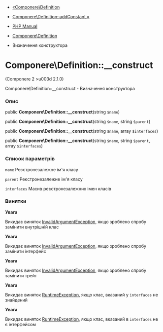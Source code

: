 - [«Componere\Definition](class.componere-definition.md)
- [Componere\Definition::addConstant
»](componere-definition.addconstant.md)

- [PHP Manual](index.md)
- [Componere\Definition](class.componere-definition.md)
- Визначення конструктора

# Componere\Definition::\_\_construct

(Componere 2 \>u003d 2.1.0)

Componere\Definition::\_\_construct - Визначення конструктора

### Опис

public **Componere\Definition::\_\_construct**(string `$name`)

public **Componere\Definition::\_\_construct**(string `$name`, string
`$parent`)

public **Componere\Definition::\_\_construct**(string `$name`, array
`$interfaces`)

public **Componere\Definition::\_\_construct**(string `$name`, string
`$parent`, array `$interfaces`)

### Список параметрів

`name`
Реєстронезалежне ім'я класу

`parent`
Реєстронезалежне ім'я класу

`interfaces`
Масив реєстронезалежних імен класів

### Винятки

**Увага**

Викидає виняток
[InvalidArgumentException](class.invalidargumentexception.md), якщо
зроблено спробу замінити внутрішній клас

**Увага**

Викидає виняток
[InvalidArgumentException](class.invalidargumentexception.md), якщо
зроблено спробу замінити інтерфейс

**Увага**

Викидає виняток
[InvalidArgumentException](class.invalidargumentexception.md), якщо
зроблено спробу замінити трейт

**Увага**

Викидає виняток [RuntimeException](class.runtimeexception.md),
якщо клас, вказаний у `interfaces` не знайдений

**Увага**

Викидає виняток [RuntimeException](class.runtimeexception.md),
якщо клас, вказаний в `interfaces` не є інтерфейсом
